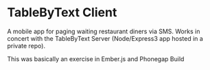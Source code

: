 # TableByText Client

A mobile app for paging waiting restaurant diners via SMS. Works in concert with
the TableByText Server (Node/Express3 app hosted in a private repo). 

This was basically an exercise in Ember.js and Phonegap Build

